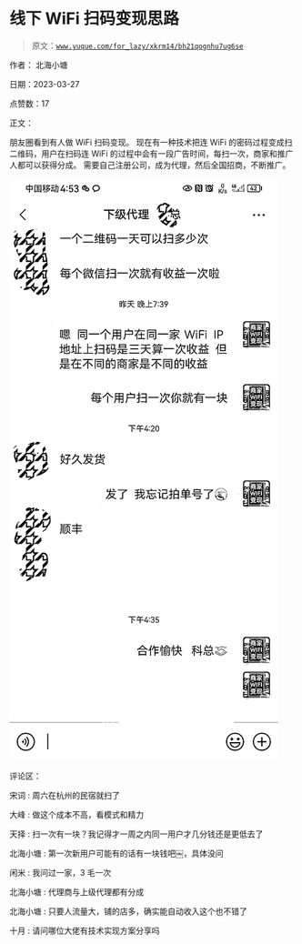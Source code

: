 # 线下 WiFi 扫码变现思路

> 原文：[`www.yuque.com/for_lazy/xkrm14/bh21qognhu7ug6se`](https://www.yuque.com/for_lazy/xkrm14/bh21qognhu7ug6se)

作者： 北海小塘

日期：2023-03-27

点赞数：17

正文：

朋友圈看到有人做 WiFi 扫码变现。 现在有一种技术把连 WiFi 的密码过程变成扫二维码，用户在扫码连 WiFi 的过程中会有一段广告时间，每扫一次，商家和推广人都可以获得分成。 需要自己注册公司，成为代理，然后全国招商，不断推广。

![](img/c846f336d331b6bd221621127d0413a0.png)  

评论区：

宋词 : 周六在杭州的民宿就扫了

大峰 : 做这个成本不高，看模式和精力

天择 : 扫一次有一块？我记得才一周之内同一用户才几分钱还是更低去了

北海小塘 : 第一次新用户可能有的话有一块钱吧￼，具体没问

闲米 : 我问过一家，3 毛一次

北海小塘 : 代理商与上级代理都有分成

北海小塘 : 只要人流量大，铺的店多，确实能自动收入这个也不错了

十月 : 请问哪位大佬有技术实现方案分享吗



